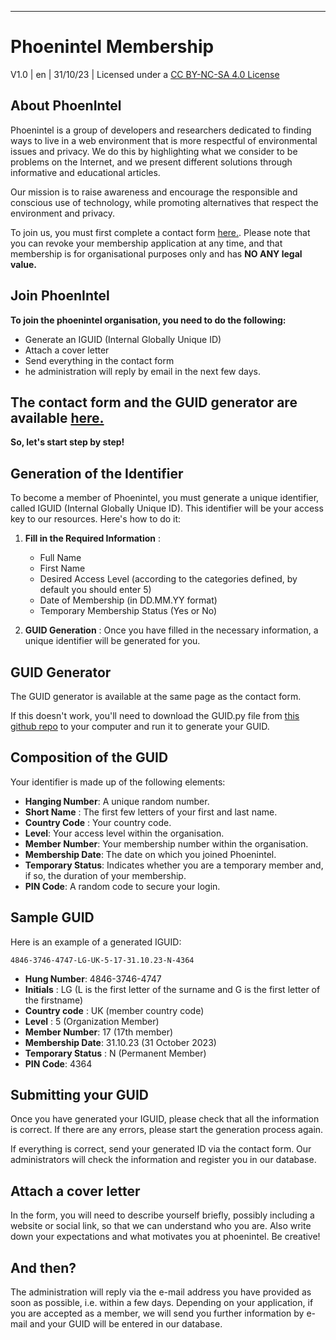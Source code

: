 
---

# Phoenintel Membership
V1.0 | en | 31/10/23 | Licensed under a [CC BY-NC-SA 4.0 License](https://creativecommons.org/licenses/by-nc-sa/4.0/)

## About PhoenIntel

Phoenintel is a group of developers and researchers dedicated to finding ways to live in a web environment that is more respectful of environmental issues and privacy. We do this by highlighting what we consider to be problems on the Internet, and we present different solutions through informative and educational articles.

Our mission is to raise awareness and encourage the responsible and conscious use of technology, while promoting alternatives that respect the environment and privacy.

To join us, you must first complete a contact form [here.](https://www.phoenintel.org/join.html). Please note that you can revoke your membership application at any time, and that membership is for organisational purposes only and has **NO ANY legal value.**

## Join PhoenIntel
**To join the phoenintel organisation, you need to do the following:**
   - Generate an IGUID (Internal Globally Unique ID)
   - Attach a cover letter
   - Send everything in the contact form
   - he administration will reply by email in the next few days.

## The contact form and the GUID generator are available [here.](https://www.phoenintel.org/join.html)

**So, let's start step by step!**

## Generation of the Identifier

To become a member of Phoenintel, you must generate a unique identifier, called IGUID (Internal Globally Unique ID). This identifier will be your access key to our resources. Here's how to do it:

1. **Fill in the Required Information** :
   - Full Name
   - First Name
   - Desired Access Level (according to the categories defined, by default you should enter 5)
   - Date of Membership (in DD.MM.YY format)
   - Temporary Membership Status (Yes or No)

2. **GUID Generation** :
   Once you have filled in the necessary information, a unique identifier will be generated for you.

## GUID Generator

The GUID generator is available at the same page as the contact form.
 
 If this doesn't work, you'll need to download the GUID.py file from [this github repo](https://github.com/phoenintel/IGUID) to your computer and run it to generate your GUID.

## Composition of the GUID

Your identifier is made up of the following elements:

- **Hanging Number**: A unique random number.
- **Short Name** : The first few letters of your first and last name.
- **Country Code** : Your country code.
- **Level**: Your access level within the organisation.
- **Member Number**: Your membership number within the organisation.
- **Membership Date**: The date on which you joined Phoenintel.
- **Temporary Status**: Indicates whether you are a temporary member and, if so, the duration of your membership.
- **PIN Code**: A random code to secure your login.

## Sample GUID

Here is an example of a generated IGUID:

```
4846-3746-4747-LG-UK-5-17-31.10.23-N-4364
```

- **Hung Number**: 4846-3746-4747
- **Initials** : LG (L is the first letter of the surname and G is the first letter of the firstname)
- **Country code** : UK (member country code)
- **Level** : 5 (Organization Member)
- **Member Number**: 17 (17th member)
- **Membership Date**: 31.10.23 (31 October 2023)
- **Temporary Status** : N (Permanent Member)
- **PIN Code**: 4364

## Submitting your GUID

Once you have generated your IGUID, please check that all the information is correct. If there are any errors, please start the generation process again.

If everything is correct, send your generated ID via the contact form. Our administrators will check the information and register you in our database.

## Attach a cover letter

In the form, you will need to describe yourself briefly, possibly including a website or social link, so that we can understand who you are. Also write down your expectations and what motivates you at phoenintel. Be creative!

## And then?

The administration will reply via the e-mail address you have provided as soon as possible, i.e. within a few days. Depending on your application, if you are accepted as a member, we will send you further information by e-mail and your GUID will be entered in our database.
